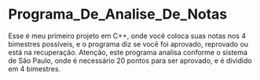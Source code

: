 # Programa_De_Analise_De_Notas
 Esse é meu primeiro projeto em C++, onde você coloca suas notas nos 4 bimestres possíveis, e o programa diz se você foi aprovado, reprovado ou está na recuperação. Atenção, este programa analisa conforme o sistema de São Paulo, onde é necessário 20 pontos para ser aprovado, e é dividido em 4 bimestres.
